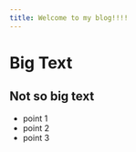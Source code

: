 ```yaml
---
title: Welcome to my blog!!!! 
---
```


# Big Text
## Not so big text

- point 1
- point 2
- point 3

